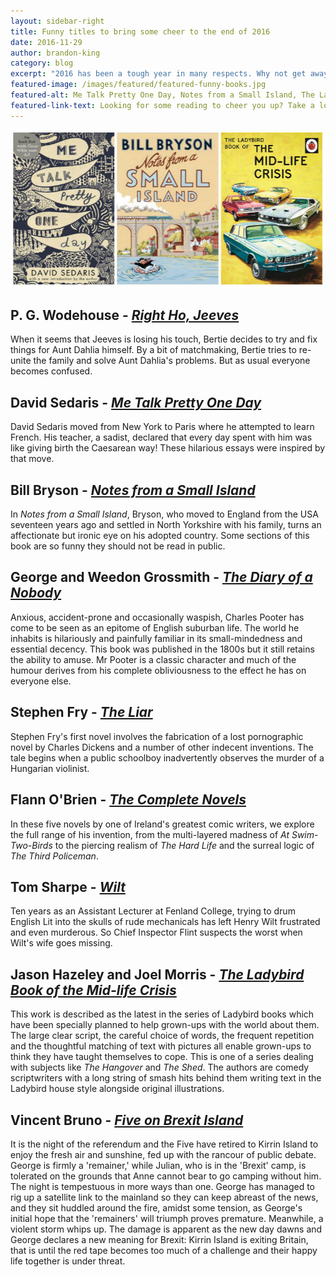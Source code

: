 ```yaml
---
layout: sidebar-right
title: Funny titles to bring some cheer to the end of 2016
date: 2016-11-29
author: brandon-king
category: blog
excerpt: "2016 has been a tough year in many respects. Why not get away from all the problems and curl up with a funny book? Here are a few suggestions."
featured-image: /images/featured/featured-funny-books.jpg
featured-alt: Me Talk Pretty One Day, Notes from a Small Island, The Ladybird Book of the Mid-life Crisis
featured-link-text: Looking for some reading to cheer you up? Take a look at our funny book suggestions.
---
```


![Me Talk Pretty One Day, Notes from a Small Island, The Ladybird Book of the Mid-life Crisis](/images/featured/featured-funny-books.jpg)

<h2>P. G. Wodehouse - <a href="https://suffolk.spydus.co.uk/cgi-bin/spydus.exe/ENQ/OPAC/BIBENQ?BRN=618982"><cite>Right Ho, Jeeves</cite></a></h2>

When it seems that Jeeves is losing his touch, Bertie decides to try and fix things for Aunt Dahlia himself. By a bit of matchmaking, Bertie tries to re-unite the family and solve Aunt Dahlia's problems. But as usual everyone becomes confused.

<h2>David Sedaris - <a href="https://suffolk.spydus.co.uk/cgi-bin/spydus.exe/ENQ/OPAC/BIBENQ?BRN=10733"><cite>Me Talk Pretty One Day</cite></a></h2>

David Sedaris moved from New York to Paris where he attempted to learn French. His teacher, a sadist, declared that every day spent with him was like giving birth the Caesarean way! These hilarious essays were inspired by that move.

<h2>Bill Bryson - <a href="https://suffolk.spydus.co.uk/cgi-bin/spydus.exe/ENQ/OPAC/BIBENQ?BRN=1804007"><cite>Notes from a Small Island</cite></a></h2>

In <cite>Notes from a Small Island</cite>, Bryson, who moved to England from the USA seventeen years ago and settled in North Yorkshire with his family, turns an affectionate but ironic eye on his adopted country. Some sections of this book are so funny they should not be read in public.

<h2>George and Weedon Grossmith - <a href="https://suffolk.spydus.co.uk/cgi-bin/spydus.exe/ENQ/OPAC/BIBENQ?BRN=164036"><cite>The Diary of a Nobody</cite></a></h2>

Anxious, accident-prone and occasionally waspish, Charles Pooter has come to be seen as an epitome of English suburban life. The world he inhabits is hilariously and painfully familiar in its small-mindedness and essential decency. This book was published in the 1800s but it still retains the ability to amuse. Mr Pooter is a classic character and much of the humour derives from his complete obliviousness to the effect he has on everyone else.

<h2>Stephen Fry - <a href="https://suffolk.spydus.co.uk/cgi-bin/spydus.exe/ENQ/OPAC/BIBENQ?BRN=226171"><cite>The Liar</cite></a></h2>

Stephen Fry's first novel involves the fabrication of a lost pornographic novel by Charles Dickens and a number of other indecent inventions. The tale begins when a public schoolboy inadvertently observes the murder of a Hungarian violinist.

<h2>Flann O'Brien - <a href="https://suffolk.spydus.co.uk/cgi-bin/spydus.exe/ENQ/OPAC/BIBENQ?BRN=619357"><cite>The Complete Novels</cite></a></h2>

In these five novels by one of Ireland's greatest comic writers, we explore the full range of his invention, from the multi-layered madness of <cite>At Swim-Two-Birds</cite> to the piercing realism of <cite>The Hard Life</cite> and the surreal logic of <cite>The Third Policeman</cite>.

<h2>Tom Sharpe - <a href="https://suffolk.spydus.co.uk/cgi-bin/spydus.exe/ENQ/OPAC/BIBENQ?BRN=222283"><cite>Wilt</cite></a></h2>

Ten years as an Assistant Lecturer at Fenland College, trying to drum English Lit into the skulls of rude mechanicals has left Henry Wilt frustrated and even murderous. So Chief Inspector Flint suspects the worst when Wilt's wife goes missing.

<h2>Jason Hazeley and Joel Morris - <a href="https://suffolk.spydus.co.uk/cgi-bin/spydus.exe/ENQ/OPAC/BIBENQ?BRN=1884149"><cite>The Ladybird Book of the Mid-life Crisis</cite></a></h2>

This work is described as the latest in the series of Ladybird books which have been specially planned to help grown-ups with the world about them. The large clear script, the careful choice of words, the frequent repetition and the thoughtful matching of text with pictures all enable grown-ups to think they have taught themselves to cope. This is one of a series dealing with subjects like <cite>The Hangover</cite> and <cite>The Shed</cite>. The authors are comedy scriptwriters with a long string of smash hits behind them writing text in the Ladybird house style alongside original illustrations.

<h2>Vincent Bruno - <a href="https://suffolk.spydus.co.uk/cgi-bin/spydus.exe/ENQ/OPAC/BIBENQ?BRN=2058105"><cite>Five on Brexit Island</cite></a></h2>

It is the night of the referendum and the Five have retired to Kirrin Island to enjoy the fresh air and sunshine, fed up with the rancour of public debate. George is firmly a 'remainer,' while Julian, who is in the 'Brexit' camp, is tolerated on the grounds that Anne cannot bear to go camping without him. The night is tempestuous in more ways than one. George has managed to rig up a satellite link to the mainland so they can keep abreast of the news, and they sit huddled around the fire, amidst some tension, as George's initial hope that the 'remainers' will triumph proves premature. Meanwhile, a violent storm whips up. The damage is apparent as the new day dawns and George declares a new meaning for Brexit: Kirrin Island is exiting Britain, that is until the red tape becomes too much of a challenge and their happy life together is under threat.

